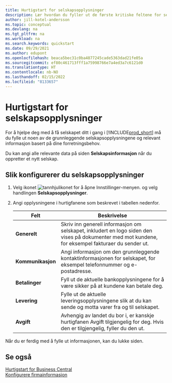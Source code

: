 ```yaml
---
title: Hurtigstart for selskapsopplysninger
description: Lær hvordan du fyller ut de første kritiske feltene for selskapet i Business Central ved å lese denne hurtigstartartikkelen.
author: jill-kotel-andersson
ms.topic: conceptual
ms.devlang: na
ms.tgt_pltfrm: na
ms.workload: na
ms.search.keywords: quickstart
ms.date: 09/29/2021
ms.author: edupont
ms.openlocfilehash: beaca5bec31c0ba4877245cade5363dad21fe05a
ms.sourcegitcommit: ef80c461713fff1a75998766e7a4ed3a7c6121d0
ms.translationtype: HT
ms.contentlocale: nb-NO
ms.lasthandoff: 02/15/2022
ms.locfileid: "8133657"
---
```

# <a name="company-information-quick-start"></a>Hurtigstart for selskapsopplysninger

For å hjelpe deg med å få selskapet ditt i gang i [!INCLUDE[prod_short](includes/prod_short.md)] må du fylle ut noen av de grunnleggende selskapsopplysningene og relevant informasjon basert på dine forretningsbehov.  

Du kan angi alle relevante data på siden **Selskapsinformasjon** når du oppretter et nytt selskap.

## <a name="to-set-up-company-information"></a>Slik konfigurerer du selskapsopplysninger  

1. Velg ikonet ![tannhjulikonet for å åpne Innstillinger-menyen.](media/ui-experience/settings_icon_small.png) og velg handlingen **Selskapsopplysninger**.
2. Angi opplysningene i hurtigfanene som beskrevet i tabellen nedenfor.

    |Felt|Beskrivelse|  
    |-------------|---------------------------------------|  
    |**Generelt**|Skriv inn generell informasjon om selskapet, inkludert en logo siden den vises på dokumenter med mot kundene, for eksempel fakturaer du sender ut. |  
    |**Kommunikasjon**|Angi informasjon om den grunnleggende kontaktinformasjonen for selskapet, for eksempel telefonnummer og e-postadresse.|  
    |**Betalinger**| Fyll ut de aktuelle bankopplysningene for å være sikker på at kundene kan betale deg.|  
    |**Levering**|Fylle ut de aktuelle leveringsopplysningene slik at du kan sende og motta varer fra og til selskapet.|  
    |**Avgift**|Avhengig av landet du bor i, er kanskje hurtigfanen Avgift tilgjengelig for deg. Hvis den er tilgjengelig, fyller du den ut.|  

Når du er ferdig med å fylle ut informasjonen, kan du lukke siden.  

## <a name="see-also"></a>Se også  

[Hurtigstart for Business Central](quick-start-business-central.md)  
[Konfigurere firmainformasjon](LocalFunctionality/Italy/how-to-set-up-company-information.md)  
